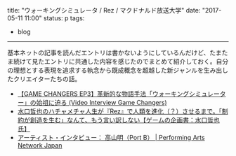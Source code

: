 title: "ウォーキングシミュレータ / Rez / マクドナルド放送大学"
date: "2017-05-11 11:00"
status: p
tags:
- blog
---

基本ネットの記事を読んだエントリは書かないようにしているんだけど、たまたま続けて見たエントリに共通した内容を感じたのでまとめて紹介しておく。自分の理想とする表現を追求する執念から既成概念を超越した新ジャンルを生み出したクリエイターたちの話。

- [【GAME CHANGERS EP3】革新的な物語手法「ウォーキングシミュレーター」の始祖に迫る \(Video Interview Game Changers\)](http://jp.ign.com/game-changers/13215/videointerview/game-changers-ep3)
- [水口哲也のハチャメチャ人生が『Rez』で人類を進化（？）させるまで。「制約が創造を生む」なんて、もう言い訳しない【ゲームの企画書：水口哲也氏】](http://news.denfaminicogamer.jp/projectbook/rezinfinite_mizuguchi)
- [アーティスト・インタビュー： 高山明（Port B） \| Performing Arts Network Japan](http://performingarts.jp/J/art_interview/1702/1.html)
